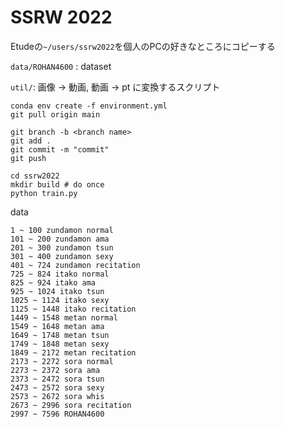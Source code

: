 # SSRW 2022

Etudeの`~/users/ssrw2022`を個人のPCの好きなところにコピーする

`data/ROHAN4600` : dataset

`util/`: 画像 -> 動画, 動画 -> pt に変換するスクリプト

```
conda env create -f environment.yml
git pull origin main

git branch -b <branch name>
git add .
git commit -m "commit"
git push
```

```
cd ssrw2022
mkdir build # do once
python train.py
```

data
```
1 ~ 100 zundamon normal
101 ~ 200 zundamon ama
201 ~ 300 zundamon tsun
301 ~ 400 zundamon sexy
401 ~ 724 zundamon recitation
725 ~ 824 itako normal
825 ~ 924 itako ama
925 ~ 1024 itako tsun
1025 ~ 1124 itako sexy
1125 ~ 1448 itako recitation
1449 ~ 1548 metan normal
1549 ~ 1648 metan ama
1649 ~ 1748 metan tsun
1749 ~ 1848 metan sexy
1849 ~ 2172 metan recitation
2173 ~ 2272 sora normal
2273 ~ 2372 sora ama
2373 ~ 2472 sora tsun
2473 ~ 2572 sora sexy
2573 ~ 2672 sora whis
2673 ~ 2996 sora recitation
2997 ~ 7596 ROHAN4600
```
